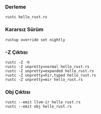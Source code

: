 ### Derleme
```
rustc hello_rust.rs
```

### Kararsız Sürüm
```
rustup override set nightly
```

### -Z Çıktısı
```
rustc -Z -h
rustc -Z unpretty=normal hello_rust.rs 
rustc -Z unpretty=expanded hello_rust.rs 
rustc -Z unpretty=hir,typed hello_rust.rs 
rustc -Z unpretty=mir hello_rust.rs 
```

### Obj Çıktısı
```
rustc --emit llvm-ir hello_rust.rs
rustc --emit obj hello_rust.rs
```